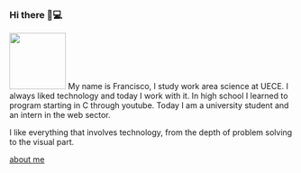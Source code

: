 ### Hi there 👋💻

<img width="100px" src="https://media1.tenor.com/images/58725865c95fe20cfc595725fca0d6a3/tenor.gif"></img>
My name is Francisco, I study work area science at UECE.
I always liked technology and today I work with it. In high school I learned to program starting in C through youtube. Today I am a university student and an intern in the web sector.

I like everything that involves technology, from the depth of problem solving to the visual part.

<a href="https://github.com/FranciscoOssian/FranciscoOssian/blob/main/ABOUT.md">about me</a>
<!--
**FranciscoOssian/FranciscoOssian** is a ✨ _special_ ✨ repository because its `README.md` (this file) appears on your GitHub profile.

Here are some ideas to get you started:


-->
